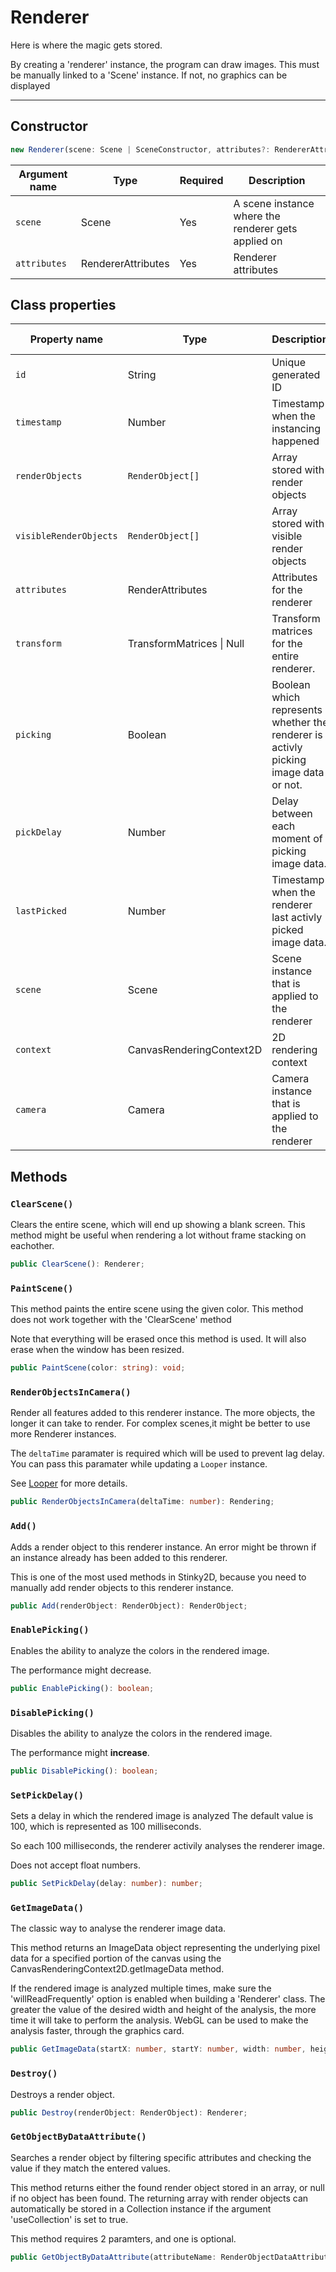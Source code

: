 # Renderer

Here is where the magic gets stored.

By creating a 'renderer' instance, the program can draw images.
This must be manually linked to a 'Scene' instance. If not, no graphics can be displayed

- - - 

## Constructor

```ts
new Renderer(scene: Scene | SceneConstructor, attributes?: RendererAttributes);
```

| Argument name   | Type              | Required | Description                                              |
|-----------------|-------------------|----------|----------------------------------------------------------|
| ``scene``       | Scene             | Yes      | A scene instance where the renderer gets applied on      |
| ``attributes``  | RendererAttributes| Yes      | Renderer attributes                                      |

## Class properties

| Property name            | Type                      | Description                                                                         | Access type   |
|--------------------------|---------------------------|-------------------------------------------------------------------------------------|---------------|
| ``id``                   | String                    | Unique generated ID                                                                 | ``Readonly``  |
| ``timestamp``            | Number                    | Timestamp when the instancing happened                                              | ``Readonly``  |
| ``renderObjects``        | ``RenderObject[]``        | Array stored with render objects                                                    | ``Readonly``  |
| ``visibleRenderObjects`` | ``RenderObject[]``        | Array stored with visible render objects                                            | ``Readonly``  |
| ``attributes``           | RenderAttributes          | Attributes for the renderer                                                         | ``Changable`` |
| ``transform``            | TransformMatrices \| Null | Transform matrices for the entire renderer.                                         | ``Changable`` |
| ``picking``              | Boolean                   | Boolean which represents whether the renderer is activly picking image data or not. | ``Readonly``  |
| ``pickDelay``            | Number                    | Delay between each moment of picking image data.                                    | ``Changable`` |
| ``lastPicked``           | Number                    | Timestamp when the renderer last activly picked image data.                         | ``Readonly``  |
| ``scene``                | Scene                     | Scene instance that is applied to the renderer                                      | ``Readonly``  |
| ``context``              | CanvasRenderingContext2D  | 2D rendering context                                                                | ``Readonly``  |
| ``camera``               | Camera                    | Camera instance that is applied to the renderer                                     | ``Readonly``  |
## Methods

### ``ClearScene()``

Clears the entire scene, which will end up showing a blank screen.
This method might be useful when rendering a lot without frame stacking on eachother.

```ts
public ClearScene(): Renderer;
```

### ``PaintScene()``

This method paints the entire scene using the given color. 
This method does not work together with the 'ClearScene' method
	  
Note that everything will be erased once this method is used.
It will also erase when the window has been resized.

```ts
public PaintScene(color: string): void;
```

### ``RenderObjectsInCamera()``

Render all features added to this renderer instance. The more objects, the longer 
it can take to render. For complex scenes,it might be better to use more Renderer instances.

The ``deltaTime`` paramater is required which will be used to prevent lag delay.
You can pass this paramater while updating a ``Looper`` instance.

See [Looper](./Looper.md) for more details.
```ts
public RenderObjectsInCamera(deltaTime: number): Rendering;
```

### ``Add()``

Adds a render object to this renderer instance.
An error might be thrown if an instance already has been added to this renderer.

This is one of the most used methods in Stinky2D, because you need to 
manually add render objects to this renderer instance.

```ts
public Add(renderObject: RenderObject): RenderObject;
```

### ``EnablePicking()``

Enables the ability to analyze the colors in the rendered image.

The performance might decrease.

```ts
public EnablePicking(): boolean;
```

### ``DisablePicking()``

Disables the ability to analyze the colors in the rendered image.

The performance might **increase**.

```ts
public DisablePicking(): boolean;
```

### ``SetPickDelay()``

Sets a delay in which the rendered image is analyzed
The default value is 100, which is represented as 100 milliseconds.

So each 100 milliseconds, the renderer activily analyses the renderer image.
	 	
Does not accept float numbers.

```ts
public SetPickDelay(delay: number): number;
```

### ``GetImageData()``

The classic way to analyse the renderer image data.

This method returns an ImageData object representing the underlying pixel data for a specified portion of the canvas
using the CanvasRenderingContext2D.getImageData method.
 
If the rendered image is analyzed multiple times, make sure the 'willReadFrequently' option is enabled when building a 'Renderer' class.
The greater the value of the desired width and height of the analysis, the more time it will take to perform the analysis.
WebGL can be used to make the analysis faster, through the graphics card.

```ts
public GetImageData(startX: number, startY: number, width: number, height: number, colorSpace?: PredefinedColorSpace): ImageData;
```

### ``Destroy()``

Destroys a render object.

```ts
public Destroy(renderObject: RenderObject): Renderer;
```

### ``GetObjectByDataAttribute()``

Searches a render object by filtering specific attributes and checking the 
value if they match the entered values.
	  
This method returns either the found render object stored in an array, or null 
if no object has been found. The returning array with render objects can automatically 
be stored in a Collection instance if the argument 'useCollection' is set to true.

This method requires 2 paramters, and one is optional.


```ts
public GetObjectByDataAttribute(attributeName: RenderObjectDataAttributes, attributeValue: string, useCollection?: boolean): RenderObject[] | Collection<RenderObject> | null;
```
